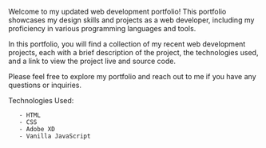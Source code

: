 Welcome to my updated web development portfolio! This portfolio showcases my design skills and projects as a web developer, including my proficiency in various programming languages and tools.

In this portfolio, you will find a collection of my recent web development projects, each with a brief description of the project, the technologies used, and a link to view the project live and source code.

Please feel free to explore my portfolio and reach out to me if you have any questions or inquiries.

Technologies Used:

       - HTML
       - CSS
       - Adobe XD
       - Vanilla JavaScript
